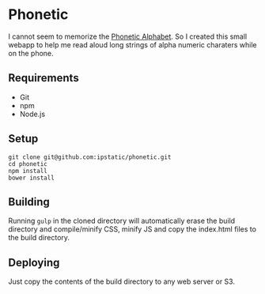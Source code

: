 # Phonetic

I cannot seem to memorize the [Phonetic Alphabet](https://en.wikipedia.org/wiki/NATO_phonetic_alphabet).
So I created this small webapp to help me read aloud long strings of alpha
numeric charaters while on the phone.

## Requirements

* Git
* npm
* Node.js

## Setup

```
git clone git@github.com:ipstatic/phonetic.git
cd phonetic
npm install
bower install
```

## Building

Running `gulp` in the cloned directory will automatically erase the build
directory and compile/minify CSS, minify JS and copy the index.html files to
the build directory.

## Deploying

Just copy the contents of the build directory to any web server or S3.
